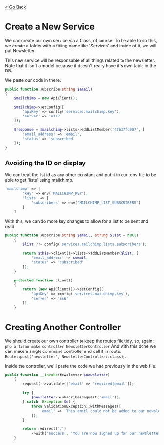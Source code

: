 [< Go Back](../README.md)

# Create a New Service

We can create our own service via a Class, of course. To be able to do this, we create a folder with a fitting name like 'Services' and inside of it, we will put Newsletter.

This new service will be responsable of all things related to the newsletter. Note that it isn't a model because it doesn't really have it's own table in the DB.

We paste our code in there.

```php
public function subscribe(string $email)
{
    $mailchimp = new ApiClient();

    $mailchimp->setConfig([
        'apiKey' => config('services.mailchimp.key'),
        'server' => 'us17'
    ]);

    $response = $mailchimp->lists->addListMember('4fb37fc907', [
        'email_address' => 'email',
        'status' => 'subscribed'
    ]);
}
```

## Avoiding the ID on display

We can treat the list id as any other constant and put it in our .env file to be able to get 'lists' using mailchimp.

```php
'mailchimp' => [
        'key' => env('MAILCHIMP_KEY'),
        'lists' => [
            'subscribers' => env('MAILCHIMP_LIST_SUBSCRIBERS')
        ]
    ]
```

With this, we can do more key changes to allow for a list to be sent and read.

```php
public function subscribe(string $email, string $list = null)
    {
        $list ??= config('services.mailchimp.lists.subscribers');

        return $this->client()->lists->addListMember($list, [
            'email_address' => $email,
            'status' => 'subscribed'
        ]);
    }

    protected function client()
    {
        return (new ApiClient())->setConfig([
            'apiKey' => config('services.mailchimp.key'),
            'server' => 'us6'
        ]);
    }
```

# Creating Another Controller

We should create our own controller to keep the routes file tidy, so, again: `php artisan make:controller NewsletterController`
And with this done we can make a single command controller and call it in route: `Route::post('newsletter', NewsletterController::class);`.

Inside the controller, we'll paste the code we had previously in the web file.

```php
public function __invoke(Newsletter $newsletter)
    {
        request()->validate(['email' => 'required|email']);

        try {
            $newsletter->subscribe(request('email'));
        } catch (Exception $e) {
            throw ValidationException::withMessages([
                'email' => 'This email could not be added to our newsletter list.'
            ]);
        }

        return redirect('/')
            ->with('success', 'You are now signed up for our newsletter!');
    }
```



